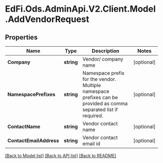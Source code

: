 # EdFi.Ods.AdminApi.V2.Client.Model.AddVendorRequest

## Properties

Name | Type | Description | Notes
------------ | ------------- | ------------- | -------------
**Company** | **string** | Vendor/ company name | [optional] 
**NamespacePrefixes** | **string** | Namespace prefix for the vendor. Multiple namespace prefixes can be provided as comma separated list if required. | [optional] 
**ContactName** | **string** | Vendor contact name | [optional] 
**ContactEmailAddress** | **string** | Vendor contact email id | [optional] 

[[Back to Model list]](../README.md#documentation-for-models) [[Back to API list]](../README.md#documentation-for-api-endpoints) [[Back to README]](../README.md)

